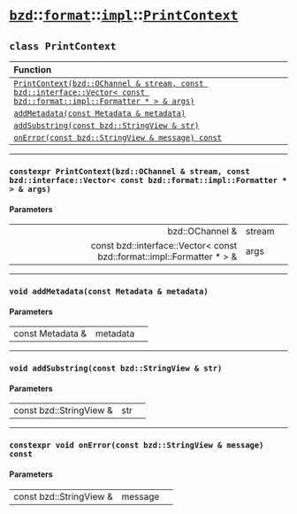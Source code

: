 # [`bzd`](../../../../index.md)::[`format`](../../../index.md)::[`impl`](../../index.md)::[`PrintContext`](../index.md)

## `class PrintContext`


|Function||
|:---|:---|
|[`PrintContext(bzd::OChannel & stream, const bzd::interface::Vector< const bzd::format::impl::Formatter * > & args)`](./index.md)||
|[`addMetadata(const Metadata & metadata)`](./index.md)||
|[`addSubstring(const bzd::StringView & str)`](./index.md)||
|[`onError(const bzd::StringView & message) const`](./index.md)||
------
### `constexpr PrintContext(bzd::OChannel & stream, const bzd::interface::Vector< const bzd::format::impl::Formatter * > & args)`

#### Parameters
||||
|---:|:---|:---|
|bzd::OChannel &|stream||
|const bzd::interface::Vector< const bzd::format::impl::Formatter * > &|args||
------
### `void addMetadata(const Metadata & metadata)`

#### Parameters
||||
|---:|:---|:---|
|const Metadata &|metadata||
------
### `void addSubstring(const bzd::StringView & str)`

#### Parameters
||||
|---:|:---|:---|
|const bzd::StringView &|str||
------
### `constexpr void onError(const bzd::StringView & message) const`

#### Parameters
||||
|---:|:---|:---|
|const bzd::StringView &|message||
